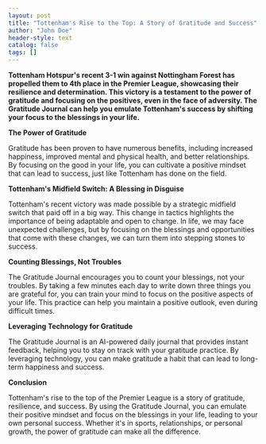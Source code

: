 ```yaml
---
layout: post
title: "Tottenham's Rise to the Top: A Story of Gratitude and Success"
author: "John Doe"
header-style: text
catalog: false
tags: []
---
```


**Tottenham Hotspur's recent 3-1 win against Nottingham Forest has propelled them to 4th place in the Premier League, showcasing their resilience and determination. This victory is a testament to the power of gratitude and focusing on the positives, even in the face of adversity. The Gratitude Journal can help you emulate Tottenham's success by shifting your focus to the blessings in your life.**

**The Power of Gratitude**

Gratitude has been proven to have numerous benefits, including increased happiness, improved mental and physical health, and better relationships. By focusing on the good in your life, you can cultivate a positive mindset that can lead to success, just like Tottenham has done on the field.

**Tottenham's Midfield Switch: A Blessing in Disguise**

Tottenham's recent victory was made possible by a strategic midfield switch that paid off in a big way. This change in tactics highlights the importance of being adaptable and open to change. In life, we may face unexpected challenges, but by focusing on the blessings and opportunities that come with these changes, we can turn them into stepping stones to success.

**Counting Blessings, Not Troubles**

The Gratitude Journal encourages you to count your blessings, not your troubles. By taking a few minutes each day to write down three things you are grateful for, you can train your mind to focus on the positive aspects of your life. This practice can help you maintain a positive outlook, even during difficult times.

**Leveraging Technology for Gratitude**

The Gratitude Journal is an AI-powered daily journal that provides instant feedback, helping you to stay on track with your gratitude practice. By leveraging technology, you can make gratitude a habit that can lead to long-term happiness and success.

**Conclusion**

Tottenham's rise to the top of the Premier League is a story of gratitude, resilience, and success. By using the Gratitude Journal, you can emulate their positive mindset and focus on the blessings in your life, leading to your own personal success. Whether it's in sports, relationships, or personal growth, the power of gratitude can make all the difference.